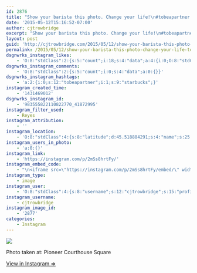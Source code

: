 ```yaml
---
id: 2876
title: "Show your barista this photo. Change your life!\n#tobeapartner #starbucks"
date: '2015-05-12T15:16:52-07:00'
author: cjtrowbridge
excerpt: "Show your barista this photo. Change your life!\n#tobeapartner #starbucks"
layout: post
guid: 'http://cjtrowbridge.com/2015/05/12/show-your-barista-this-photo-change-your-life-tobeapartner-starbucks/'
permalink: /2015/05/12/show-your-barista-this-photo-change-your-life-tobeapartner-starbucks/
dsgnwrks_instagram_likes:
    - 'O:8:"stdClass":2:{s:5:"count";i:18;s:4:"data";a:4:{i:0;O:8:"stdClass":4:{s:8:"username";s:8:"lexshaft";s:15:"profile_picture";s:107:"https://igcdn-photos-h-a.akamaihd.net/hphotos-ak-xpa1/t51.2885-19/10832114_335446669982471_1681335095_a.jpg";s:2:"id";s:9:"145193066";s:9:"full_name";s:12:"Alexis Shaft";}i:1;O:8:"stdClass":4:{s:8:"username";s:5:"tso94";s:15:"profile_picture";s:106:"https://igcdn-photos-a-a.akamaihd.net/hphotos-ak-xaf1/t51.2885-19/11226795_360076807518256_392942654_a.jpg";s:2:"id";s:8:"20885564";s:9:"full_name";s:7:"conner.";}i:2;O:8:"stdClass":4:{s:8:"username";s:11:"julzmarie19";s:15:"profile_picture";s:108:"https://igcdn-photos-d-a.akamaihd.net/hphotos-ak-xpf1/t51.2885-19/11055512_1719011138325843_1536518157_a.jpg";s:2:"id";s:8:"30451770";s:9:"full_name";s:13:"Juliana Marie";}i:3;O:8:"stdClass":4:{s:8:"username";s:9:"nazghoul_";s:15:"profile_picture";s:106:"https://igcdn-photos-d-a.akamaihd.net/hphotos-ak-xtf1/t51.2885-19/10543542_838637796174611_151210582_a.jpg";s:2:"id";s:8:"19523293";s:9:"full_name";s:4:"Jake";}}}'
dsgnwrks_instagram_comments:
    - 'O:8:"stdClass":2:{s:5:"count";i:0;s:4:"data";a:0:{}}'
dsgnwrks_instagram_hashtags:
    - 'a:2:{i:0;s:12:"tobeapartner";i:1;s:9:"starbucks";}'
instagram_created_time:
    - '1431469012'
dsgnwrks_instagram_id:
    - '983555822110822770_41872995'
instagram_filter_used:
    - Reyes
instagram_attribution:
    - ''
instagram_location:
    - 'O:8:"stdClass":4:{s:8:"latitude";d:45.518884291;s:4:"name";s:25:"Pioneer Courthouse Square";s:9:"longitude";d:-122.679223306;s:2:"id";i:413763;}'
instagram_users_in_photo:
    - 'a:0:{}'
instagram_link:
    - 'https://instagram.com/p/2mSs8hrtFy/'
instagram_embed_code:
    - "\n<iframe src=\"https://instagram.com/p/2mSs8hrtFy/embed/\" width=\"612\" height=\"710\" frameborder=\"0\" scrolling=\"no\" allowtransparency=\"true\"></iframe>\n"
instagram_type:
    - image
instagram_user:
    - 'O:8:"stdClass":4:{s:8:"username";s:12:"cjtrowbridge";s:15:"profile_picture";s:107:"https://igcdn-photos-g-a.akamaihd.net/hphotos-ak-xap1/t51.2885-19/11205819_940973412608942_1083705953_a.jpg";s:2:"id";s:8:"41872995";s:9:"full_name";s:13:"CJ Trowbridge";}'
instagram_username:
    - cjtrowbridge
instagram_image_id:
    - '2877'
categories:
    - Instagram
---
```


[![](http://blog.cjtrowbridge.com/wp-content/uploads/2015/05/11269578_1567038916889474_245115419_n.jpg)](https://instagram.com/p/2mSs8hrtFy/)

Photo taken at: Pioneer Courthouse Square

[View in Instagram ⇒](https://instagram.com/p/2mSs8hrtFy/)